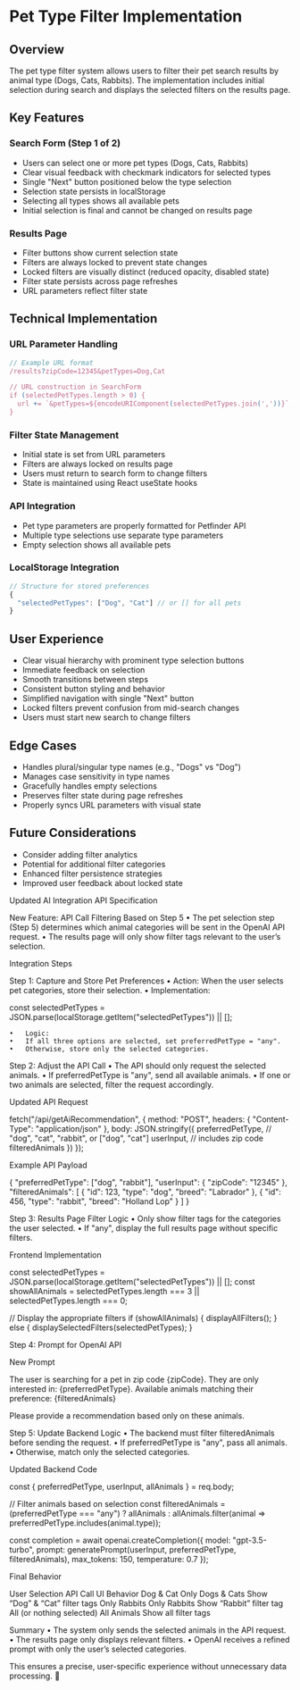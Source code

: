 # Pet Type Filter Implementation

## Overview
The pet type filter system allows users to filter their pet search results by animal type (Dogs, Cats, Rabbits). The implementation includes initial selection during search and displays the selected filters on the results page.

## Key Features

### Search Form (Step 1 of 2)
- Users can select one or more pet types (Dogs, Cats, Rabbits)
- Clear visual feedback with checkmark indicators for selected types
- Single "Next" button positioned below the type selection
- Selection state persists in localStorage
- Selecting all types shows all available pets
- Initial selection is final and cannot be changed on results page

### Results Page
- Filter buttons show current selection state
- Filters are always locked to prevent state changes
- Locked filters are visually distinct (reduced opacity, disabled state)
- Filter state persists across page refreshes
- URL parameters reflect filter state

## Technical Implementation

### URL Parameter Handling
```javascript
// Example URL format
/results?zipCode=12345&petTypes=Dog,Cat

// URL construction in SearchForm
if (selectedPetTypes.length > 0) {
  url += `&petTypes=${encodeURIComponent(selectedPetTypes.join(','))}`;
}
```

### Filter State Management
- Initial state is set from URL parameters
- Filters are always locked on results page
- Users must return to search form to change filters
- State is maintained using React useState hooks

### API Integration
- Pet type parameters are properly formatted for Petfinder API
- Multiple type selections use separate type parameters
- Empty selection shows all available pets

### LocalStorage Integration
```javascript
// Structure for stored preferences
{
  "selectedPetTypes": ["Dog", "Cat"] // or [] for all pets
}
```

## User Experience
- Clear visual hierarchy with prominent type selection buttons
- Immediate feedback on selection
- Smooth transitions between steps
- Consistent button styling and behavior
- Simplified navigation with single "Next" button
- Locked filters prevent confusion from mid-search changes
- Users must start new search to change filters

## Edge Cases
- Handles plural/singular type names (e.g., "Dogs" vs "Dog")
- Manages case sensitivity in type names
- Gracefully handles empty selections
- Preserves filter state during page refreshes
- Properly syncs URL parameters with visual state

## Future Considerations
- Consider adding filter analytics
- Potential for additional filter categories
- Enhanced filter persistence strategies
- Improved user feedback about locked state

Updated AI Integration API Specification

New Feature: API Call Filtering Based on Step 5
	•	The pet selection step (Step 5) determines which animal categories will be sent in the OpenAI API request.
	•	The results page will only show filter tags relevant to the user’s selection.

Integration Steps

Step 1: Capture and Store Pet Preferences
	•	Action: When the user selects pet categories, store their selection.
	•	Implementation:

const selectedPetTypes = JSON.parse(localStorage.getItem("selectedPetTypes")) || [];


	•	Logic:
	•	If all three options are selected, set preferredPetType = "any".
	•	Otherwise, store only the selected categories.

Step 2: Adjust the API Call
	•	The API should only request the selected animals.
	•	If preferredPetType is "any", send all available animals.
	•	If one or two animals are selected, filter the request accordingly.

Updated API Request

fetch("/api/getAiRecommendation", {
  method: "POST",
  headers: { "Content-Type": "application/json" },
  body: JSON.stringify({
    preferredPetType,  // "dog", "cat", "rabbit", or ["dog", "cat"]
    userInput,         // includes zip code
    filteredAnimals
  })
});

Example API Payload

{
  "preferredPetType": ["dog", "rabbit"],
  "userInput": {
    "zipCode": "12345"
  },
  "filteredAnimals": [
    { "id": 123, "type": "dog", "breed": "Labrador" },
    { "id": 456, "type": "rabbit", "breed": "Holland Lop" }
  ]
}

Step 3: Results Page Filter Logic
	•	Only show filter tags for the categories the user selected.
	•	If "any", display the full results page without specific filters.

Frontend Implementation

const selectedPetTypes = JSON.parse(localStorage.getItem("selectedPetTypes")) || [];
const showAllAnimals = selectedPetTypes.length === 3 || selectedPetTypes.length === 0;

// Display the appropriate filters
if (showAllAnimals) {
  displayAllFilters();
} else {
  displaySelectedFilters(selectedPetTypes);
}

Step 4: Prompt for OpenAI API

New Prompt

The user is searching for a pet in zip code {zipCode}.
They are only interested in: {preferredPetType}.
Available animals matching their preference:
{filteredAnimals}

Please provide a recommendation based only on these animals.

Step 5: Update Backend Logic
	•	The backend must filter filteredAnimals before sending the request.
	•	If preferredPetType is "any", pass all animals.
	•	Otherwise, match only the selected categories.

Updated Backend Code

const { preferredPetType, userInput, allAnimals } = req.body;

// Filter animals based on selection
const filteredAnimals = (preferredPetType === "any")
  ? allAnimals
  : allAnimals.filter(animal => preferredPetType.includes(animal.type));

const completion = await openai.createCompletion({
  model: "gpt-3.5-turbo",
  prompt: generatePrompt(userInput, preferredPetType, filteredAnimals),
  max_tokens: 150,
  temperature: 0.7
});

Final Behavior

User Selection	API Call	UI Behavior
Dog & Cat	Only Dogs & Cats	Show “Dog” & “Cat” filter tags
Only Rabbits	Only Rabbits	Show “Rabbit” filter tag
All (or nothing selected)	All Animals	Show all filter tags

Summary
	•	The system only sends the selected animals in the API request.
	•	The results page only displays relevant filters.
	•	OpenAI receives a refined prompt with only the user’s selected categories.

This ensures a precise, user-specific experience without unnecessary data processing. 🚀